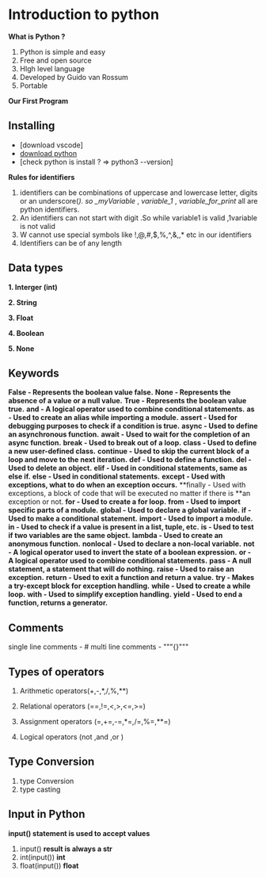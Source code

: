 # Introduction to python

**What is Python ?**

1. Python is simple and easy
2. Free and open source
3. HIgh level language
4. Developed by Guido van Rossum
5. Portable

**Our First Program**

## Installing

- [download vscode]
- [download python](https://www.python.org/downloads/)
- [check python is install ? => python3 --version]

**Rules for identifiers**

1. identifiers can be combinations of uppercase and lowercase letter, digits or an underscore(_).
   so \_myVariable_ , _variable_1_ , _variable_for_print_ all are python identifiers.
2. An identifiers can not start with digit .So while variable1 is valid ,1variable is not valid
3. W cannot use special symbols like !,@,#,$,%,^,&,\,\* etc in our identifiers
4. Identifiers can be of any length

## Data types

**1. Interger (int)**

**2. String**

**3. Float**

**4. Boolean**

**5. None**


## Keywords

**False - Represents the boolean value false.**
**None - Represents the absence of a value or a null value.**
**True - Represents the boolean value true.**
**and - A logical operator used to combine conditional statements.**
**as - Used to create an alias while importing a module.**
**assert - Used for debugging purposes to check if a condition is true.**
**async - Used to define an asynchronous function.**
**await - Used to wait for the completion of an async function.**
**break - Used to break out of a loop.**
**class - Used to define a new user-defined class.**
**continue - Used to skip the current block of a loop and move to the next iteration.**
**def - Used to define a function.**
**del - Used to delete an object.**
**elif - Used in conditional statements, same as else if.**
**else - Used in conditional statements.**
**except - Used with exceptions, what to do when an exception occurs.**
**finally - Used with exceptions, a block of code that will be executed no matter if there is **an exception or not.
**for - Used to create a for loop.**
**from - Used to import specific parts of a module.**
**global - Used to declare a global variable.**
**if - Used to make a conditional statement.**
**import - Used to import a module.**
**in - Used to check if a value is present in a list, tuple, etc.**
**is - Used to test if two variables are the same object.**
**lambda - Used to create an anonymous function.**
**nonlocal - Used to declare a non-local variable.**
**not - A logical operator used to invert the state of a boolean expression.**
**or - A logical operator used to combine conditional statements.**
**pass - A null statement, a statement that will do nothing.**
**raise - Used to raise an exception.**
**return - Used to exit a function and return a value.**
**try - Makes a try-except block for exception handling.**
**while - Used to create a while loop.**
**with - Used to simplify exception handling.**
**yield - Used to end a function, returns a generator.**

## Comments

single line comments - #
multi line comments - """{}"""

## Types of operators

1. Arithmetic operators(+,-,\*,/,%,\*\*)

2. Relational operators (==,!=,<,>,<=,>=)

3. Assignment operators (=,+=,-=,\*=,/=,%=,\*\*=)

4. Logical operators (not ,and ,or )



## Type Conversion

1. type Conversion
2. type casting


## Input in Python

**input() statement is used to accept values**

1. input() **result is always a str**
2. int(input())  **int**
3. float(input()) **float**